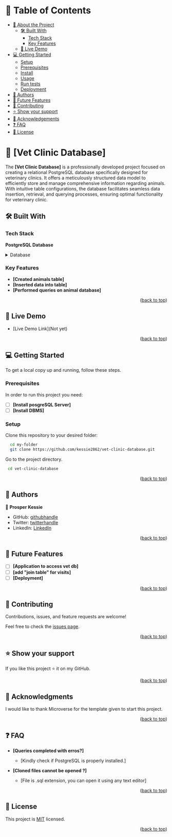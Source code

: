 <!-- TABLE OF CONTENTS -->
<a name="readme-top"></a>
# 📗 Table of Contents

- [📖 About the Project](#about-project)
  - [🛠 Built With](#built-with)
    - [Tech Stack](#tech-stack)
    - [Key Features](#key-features)
  - [🚀 Live Demo](#live-demo)
- [💻 Getting Started](#getting-started)
  - [Setup](#setup)
  - [Prerequisites](#prerequisites)
  - [Install](#install)
  - [Usage](#usage)
  - [Run tests](#run-tests)
  - [Deployment](#triangular_flag_on_post-deployment)
- [👥 Authors](#authors)
- [🔭 Future Features](#future-features)
- [🤝 Contributing](#contributing)
- [⭐️ Show your support](#support)
- [🙏 Acknowledgements](#acknowledgements)
- [❓ FAQ](#faq)
- [📝 License](#license)

<!-- PROJECT DESCRIPTION -->

# 📖 [Vet Clinic Database] <a name="about-project"></a>

The **[Vet Clinic Database]** is a professionally developed project focused on creating a relational PostgreSQL database specifically designed for veterinary clinics. It offers a meticulously structured data model to efficiently store and manage comprehensive information regarding animals. With intuitive table configurations, the database facilitates seamless data insertion, retrieval, and querying processes, ensuring optimal functionality for veterinary clinic.

## 🛠 Built With <a name="built-with"></a>

### Tech Stack <a name="tech-stack"></a>

**PostgreSQL Database**

<details>
<summary>Database</summary>
  <ul>
    <li><a href="https://www.postgresql.org/">PostgreSQL</a></li>
  </ul>
</details>

<!-- Feature-->

### Key Features <a name="key-features"></a>

- **[Created animals table]**
- **[Inserted data into table]**
- **[Performed queries on animal database]**

<p align="right">(<a href="#readme-top">back to top</a>)</p>

<!-- LIVE DEMO -->

## 🚀 Live Demo <a name="live-demo"></a>

- [Live Demo Link](Not yet)

<p align="right">(<a href="#readme-top">back to top</a>)</p>

<!-- GETTING STARTED -->

## 💻 Getting Started <a name="getting-started"></a>
To get a local copy up and running, follow these steps.

### Prerequisites

In order to run this project you need:

- [ ] **[Install posgreSQL Server]**
- [ ] **[Install DBMS]**

### Setup

Clone this repository to your desired folder:
```sh
  cd my-folder
  git clone https://github.com/kessie2862/vet-clinic-database.git
```
Go to the project directory.
```sh
 cd vet-clinic-database
```

<p align="right">(<a href="#readme-top">back to top</a>)</p>

<!-- AUTHORS -->

## 👥 Authors <a name="authors"></a>
👤  **Prosper Kessie**

- GitHub: [githubhandle](https://github.com/kessie2862)
- Twitter: [twitterhandle](https://twitter.com/Peekay_Codes)
- LinkedIn: [LinkedIn](https://www.linkedin.com/in/prosperkessie/)

<p align="right">(<a href="#readme-top">back to top</a>)</p>

<!-- FUTURE FEATURES -->

## 🔭 Future Features <a name="future-features"></a>

- [ ] **[Application to access vet db]**
- [ ] **[add "join table" for visits]**
- [ ] **[Deployment]**

<p align="right">(<a href="#readme-top">back to top</a>)</p>

<!-- CONTRIBUTING -->

## 🤝 Contributing <a name="contributing"></a>

Contributions, issues, and feature requests are welcome!

Feel free to check the [issues page](https://github.com/kessie2862/vet-clinic-database/issues).

<p align="right">(<a href="#readme-top">back to top</a>)</p>

<!-- SUPPORT -->

## ⭐️ Show your support <a name="support"></a>

If you like this project ⭐️ it on my GitHub.

<p align="right">(<a href="#readme-top">back to top</a>)</p>

<!-- ACKNOWLEDGEMENTS -->

## 🙏 Acknowledgments <a name="acknowledgements"></a>

I would like to thank Microverse for the template given to start this project.

<p align="right">(<a href="#readme-top">back to top</a>)</p>

<!-- FAQ (optional) -->

## ❓ FAQ <a name="faq"></a>

- **[Queries completed with erros?]**

  - [Kindly check if PostgreSQL is properly installed.]

- **[Cloned files cannot be opened ?]**

  - [File is .sql extension, you can open it using any text editor]

<p align="right">(<a href="#readme-top">back to top</a>)</p>

<!-- LICENSE -->

## 📝 License <a name="license"></a>

This project is [MIT](https://github.com/kessie2862/vet-clinic-database/blob/setup-db/LICENSE) licensed.


<p align="right">(<a href="#readme-top">back to top</a>)</p>
